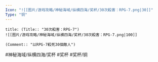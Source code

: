 ```yaml
---
Icon: "![[图片/游戏攻略/神秘海域/纵横四海/奖杯/30次殺害：RPG-7.png|30]]"
Type: "铜"
---
```

```ad-common-bronze-trophy
title: (Title:: "30次殺害：RPG-7")
![[图片/游戏攻略/神秘海域/纵横四海/奖杯/30次殺害：RPG-7.png|100]]

(Comment:: "以RPG-7殺死30個敵人")
```

#神秘海域/纵横四海/奖杯 #奖杯 #奖杯/铜
